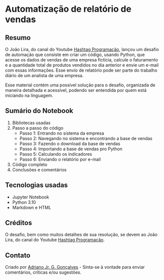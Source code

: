 # Automatização de relatório de vendas

## Resumo 

O João Lira, do canal do Youtube [Hashtag Programação](https://www.youtube.com/@HashtagProgramacao), 
lançou um desafio de automação que consiste em criar um código, usando Python, que acesse os dados de 
vendas de uma empresa fictícia, calcule o faturamento e a quantidade total de produtos vendidos no dia 
anterior e envie um e-mail com essas informações. Esse envio de relatório pode ser parte do trabalho 
diário de um analista de uma empresa.

Esse material contém uma possível solução para o desafio, organizada de maneira detalhada e acessível, 
podendo ser entendida por quem está iniciando na linguagem.

## Sumário do Notebook

1. Bibliotecas usadas
2. Passo a passo do código
    + Passo 1: Entrando no sistema da empresa
    + Passo 2: Navegando no sistema e encontrando a base de vendas
    + Passo 3: Fazendo o download da base de vendas
    + Passo 4: Importando a base de vendas pro Python
    + Passo 5: Calculando os indicadores
    + Passo 6: Enviando o relatório por e-mail 
3. Código completo
4. Conclusões e comentários

## Tecnologias usadas

* Jupyter Notebook
* Python 3.10
* Markdown e HTML

## Créditos 

O desafio, bem como muitos detalhes de sua resolução, se devem ao João Lira, do canal do 
Youtube [Hashtag Programação](https://www.youtube.com/@HashtagProgramacao).

## Contato

Criado por [Adriano Jr. G. Gonçalves](https://www.linkedin.com/in/sradriano/) - Sinta-se
à vontade para enviar comentários, críticas e/ou sugestões.


